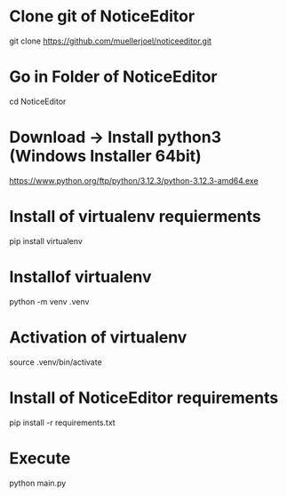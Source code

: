 # Clone git of NoticeEditor

git clone https://github.com/muellerjoel/noticeeditor.git

# Go in Folder of NoticeEditor

cd NoticeEditor

# Download -> Install python3 (Windows Installer 64bit)

https://www.python.org/ftp/python/3.12.3/python-3.12.3-amd64.exe

# Install of virtualenv requierments

pip install virtualenv

# Installof virtualenv

python -m venv .venv

# Activation of virtualenv

source .venv/bin/activate

# Install of NoticeEditor requirements

pip install -r requirements.txt

# Execute

python main.py
